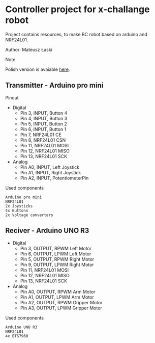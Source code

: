 # Controller project for x-challange robot

Project contains resources, to make RC robot based on arduino and NRF24L01.

Author: Mateusz Łaski 

> [!NOTE]
> Polish version is avaiable [here](otherLanguages/README_PL.md).

## Transmitter - Arduino pro mini

Pinout 
- Digital
  - Pin 3, INPUT, Button 4
  - Pin 4, INPUT, Button 3
  - Pin 5, INPUT, Button 2
  - Pin 6, INPUT, Button 1
  - Pin 7, NRF24L01 CE
  - Pin 8, NRF24L01 CSN
  - Pin 11, NRF24L01 MOSI
  - Pin 12, NRF24L01 MISO
  - Pin 13, NRF24L01 SCK
- Analog
  - Pin A0, INPUT, Left Joystick
  - Pin A1, INPUT, Right Joystick
  - Pin A2, INPUT, PotentiometerPin

Used components
```
Arduino pro mini
NRF24L01
2x Joysticks
4x Buttons
2x Voltage converters
```

## Reciver - Arduino UNO R3
- Digital
  - Pin 3, OUTPUT, RPWM Left Motor
  - Pin 6, OUTPUT, LPWM Left Motor
  - Pin 5, OUTPUT, RPWM Right Motor
  - Pin 9, OUTPUT, LPWM Right Motor
  - Pin 11, NRF24L01 MOSI
  - Pin 12, NRF24L01 MISO
  - Pin 13, NRF24L01 SCK
- Analog
  - Pin A0, OUTPUT, RPWM Arm Motor
  - Pin A1, OUTPUT, LPWM Arm Motor
  - Pin A2, OUTPUT, RPWM Gripper Motor
  - Pin A3, OUTPUT, LPWM Gripper Motor
 

Used components
```
Arduino UNO R3
NRF24L01
4x BTS7960
```
